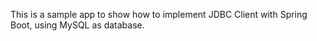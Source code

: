 This is a sample app to show how to implement JDBC Client with Spring Boot, using MySQL as database.
